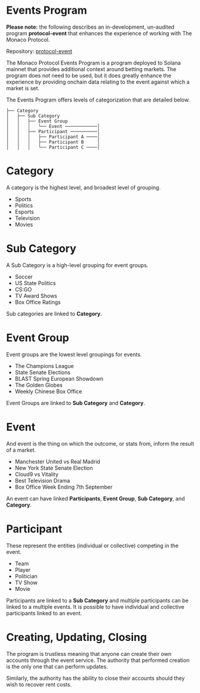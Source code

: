 # Events Program

**Please note:** the following describes an in-development, un-audited program **protocol-event** that enhances the experience of working with The Monaco Protocol.

Repository: [protocol-event](https://github.com/MonacoProtocol/protocol-event)

The Monaco Protocol Events Program is a program deployed to Solana mainnet that provides additional context around betting markets. The program does not need to be used, but it does greatly enhance the experience by providing onchain data relating to the event against which a market is set.

The Events Program offers levels of categorization that are detailed below.


```
├── Category
│   ├── Sub Category
│   │   ├── Event Group
│   │   │   └── Event ────────────│
│   │   ├── Participant ──────────│
│   │   │   ├── Participant A ────│
│   │   │   ├── Participant B     │
│   │   │   └── Participant C ────│
```

# Category

A category is the highest level, and broadest level of grouping.

- Sports
- Politics
- Esports
- Television
- Movies

# Sub Category

A Sub Category is a high-level grouping for event groups.

- Soccer
- US State Politics
- CS:GO
- TV Award Shows
- Box Office Ratings

Sub categories are linked to **Category**.

# Event Group

Event groups are the lowest level groupings for events.

- The Champions League
- State Senate Elections
- BLAST Spring European Showdown
- The Golden Globes
- Weekly Chinese Box Office

Event Groups are linked to **Sub Category** and **Category**.

# Event

And event is the thing on which the outcome, or stats from, inform the result of a market.

- Manchester United vs Real Madrid
- New York State Senate Election
- Cloud9 vs Vitality
- Best Television Drama
- Box Office Week Ending 7th September

An event can have linked **Participants**, **Event Group**, **Sub Category**, and **Category**.

# Participant

These represent the entities (individual or collective) competing in the event.

- Team
- Player
- Politician
- TV Show
- Movie

Participants are linked to a **Sub Category** and multiple participants can be linked to a multiple events. It is possible to have individual and collective participants linked to an event.

# Creating, Updating, Closing

The program is trustless meaning that anyone can create their own accounts through the event service. The authority that performed creation is the only one that can perform updates.

Similarly, the authority has the ability to close their accounts should they wish to recover rent costs.
